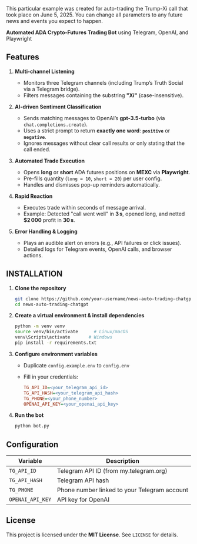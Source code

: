 This particular example was created for auto-trading the Trump-Xi call that took place on June 5, 2025.
You can change all parameters to any future news and events you expect to happen.


**Automated ADA Crypto-Futures Trading Bot** using Telegram, OpenAI, and Playwright

## Features

1. **Multi-channel Listening**
   * Monitors three Telegram channels (including Trump’s Truth Social via a Telegram bridge).
   * Filters messages containing the substring **"Xi"** (case-insensitive).

2. **AI-driven Sentiment Classification**
   * Sends matching messages to OpenAI’s **gpt-3.5-turbo** (via `chat.completions.create`).
   * Uses a strict prompt to return **exactly one word**: **`positive`** or **`negative`**.
   * Ignores messages without clear call results or only stating that the call ended.

3. **Automated Trade Execution**
   * Opens **long** or **short** ADA futures positions on **MEXC** via **Playwright**.
   * Pre-fills quantity (`long = 10`, `short = 20`) per user config.
   * Handles and dismisses pop-up reminders automatically.

4. **Rapid Reaction**
   * Executes trade within seconds of message arrival.
   * Example: Detected "call went well" in **3 s**, opened long, and netted **\$2 000** profit in **30 s**.

5. **Error Handling & Logging**
   * Plays an audible alert on errors (e.g., API failures or click issues).
   * Detailed logs for Telegram events, OpenAI calls, and browser actions.


## INSTALLATION

1. **Clone the repository**

   ```bash
   git clone https://github.com/your-username/news-auto-trading-chatgpt.git
   cd news-auto-trading-chatgpt
   ```

2. **Create a virtual environment & install dependencies**

   ```bash
   python -m venv venv
   source venv/bin/activate      # Linux/macOS
   venv\Scripts\activate       # Windows
   pip install -r requirements.txt
   ```

3. **Configure environment variables**

   * Duplicate `config.example.env` to `config.env`
   * Fill in your credentials:

     ```ini
     TG_API_ID=<your_telegram_api_id>
     TG_API_HASH=<your_telegram_api_hash>
     TG_PHONE=<your_phone_number>
     OPENAI_API_KEY=<your_openai_api_key>
     ```

4. **Run the bot**

   ```bash
   python bot.py
   ```

## Configuration

| Variable         | Description                                  |
| ---------------- | -------------------------------------------- |
| `TG_API_ID`      | Telegram API ID (from my.telegram.org)       |
| `TG_API_HASH`    | Telegram API hash                            |
| `TG_PHONE`       | Phone number linked to your Telegram account |
| `OPENAI_API_KEY` | API key for OpenAI                           |

## License

This project is licensed under the **MIT License**. See `LICENSE` for details.
